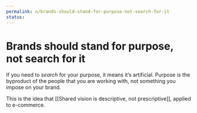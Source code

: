 ```yaml
---
permalink: n/brands-should-stand-for-purpose-not-search-for-it
status: 
---
```

# Brands should stand for purpose, not search for it

If you need to _search_ for your purpose, it means it’s artificial. Purpose is the byproduct of the people that you are working with, not something you impose on your brand.

This is the idea that [[Shared vision is descriptive, not prescriptive]], applied to e-commerce.
